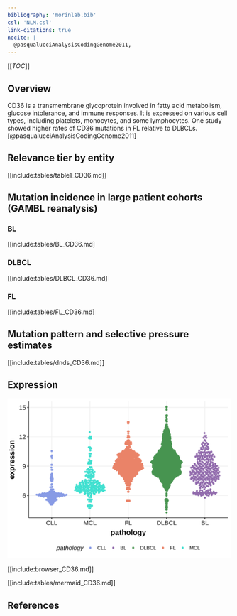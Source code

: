```yaml
---
bibliography: 'morinlab.bib'
csl: 'NLM.csl'
link-citations: true
nocite: |
  @pasqualucciAnalysisCodingGenome2011, 
---
```

[[_TOC_]]

## Overview

CD36 is a transmembrane glycoprotein involved in fatty acid metabolism, glucose intolerance, and immune responses. It is expressed on various cell types, including platelets, monocytes, and some lymphocytes. One study showed higher rates of CD36 mutations in FL relative to DLBCLs.[@pasqualucciAnalysisCodingGenome2011]


## Relevance tier by entity

[[include:tables/table1_CD36.md]]

## Mutation incidence in large patient cohorts (GAMBL reanalysis)

### BL
[[include:tables/BL_CD36.md]

### DLBCL
[[include:tables/DLBCL_CD36.md]

### FL
[[include:tables/FL_CD36.md]

## Mutation pattern and selective pressure estimates

[[include:tables/dnds_CD36.md]]


## Expression

![](images/gene_expression/CD36_by_pathology.svg)
<!-- ORIGIN: pasqualucciAnalysisCodingGenome2011 -->
<!-- DLBCL: pasqualucciAnalysisCodingGenome2011 -->

[[include:browser_CD36.md]]

[[include:tables/mermaid_CD36.md]]

## References
